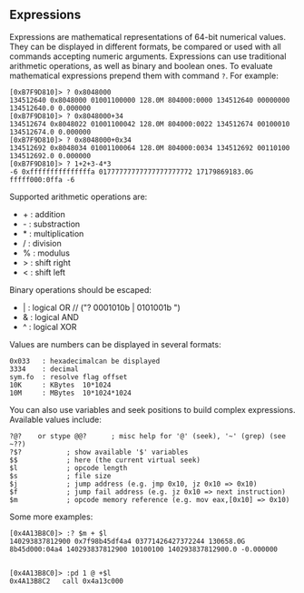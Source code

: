 ## Expressions

Expressions are mathematical representations of 64-bit numerical values. They can be displayed in different formats, be compared or used with all commands accepting numeric arguments. Expressions can use traditional arithmetic operations, as well as binary and boolean ones. To evaluate mathematical expressions prepend them with command `?`. For example:

    [0xB7F9D810]> ? 0x8048000
    134512640 0x8048000 01001100000 128.0M 804000:0000 134512640 00000000 134512640.0 0.000000  
    [0xB7F9D810]> ? 0x8048000+34
    134512674 0x8048022 01001100042 128.0M 804000:0022 134512674 00100010 134512674.0 0.000000  
    [0xB7F9D810]> ? 0x8048000+0x34
    134512692 0x8048034 01001100064 128.0M 804000:0034 134512692 00110100 134512692.0 0.000000  
    [0xB7F9D810]> ? 1+2+3-4*3
    -6 0xfffffffffffffffa 01777777777777777777772 17179869183.0G fffff000:0ffa -6   

Supported arithmetic operations are:

 *   \+ : addition
 *   \- : substraction
 *   \* : multiplication
 *   / : division
 *   % : modulus
 *   \> : shift right
 *   < : shift left

Binary operations should be escaped:

 *   \| : logical OR // ("? 0001010b | 0101001b ")
 *   & : logical AND
 *   ^ : logical XOR

Values are numbers can be displayed in several formats:

    0x033   : hexadecimalcan be displayed
    3334    : decimal
    sym.fo  : resolve flag offset
    10K     : KBytes  10*1024
    10M     : MBytes  10*1024*1024

You can also use variables and seek positions to build complex expressions. Available values include:

    ?@?    or stype @@?      ; misc help for '@' (seek), '~' (grep) (see ~??)
    ?$?           ; show available '$' variables
    $$            ; here (the current virtual seek)
    $l            ; opcode length
    $s            ; file size
    $j            ; jump address (e.g. jmp 0x10, jz 0x10 => 0x10)
    $f            ; jump fail address (e.g. jz 0x10 => next instruction)
    $m            ; opcode memory reference (e.g. mov eax,[0x10] => 0x10)

Some more examples:

    [0x4A13B8C0]> :? $m + $l
    140293837812900 0x7f98b45df4a4 03771426427372244 130658.0G 8b45d000:04a4 140293837812900 10100100 140293837812900.0 -0.000000


    [0x4A13B8C0]> :pd 1 @ +$l
    0x4A13B8C2   call 0x4a13c000

